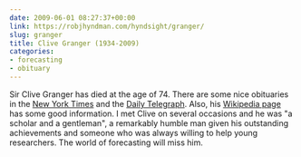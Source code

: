 ```yaml
---
date: 2009-06-01 08:27:37+00:00
link: https://robjhyndman.com/hyndsight/granger/
slug: granger
title: Clive Granger (1934-2009)
categories:
- forecasting
- obituary
---
```


Sir Clive Granger has died at the age of 74. There are some nice obituaries in the [New York Times](http://www.nytimes.com/2009/05/31/business/31granger.html) and the [Daily Telegraph](http://www.telegraph.co.uk/news/obituaries/finance-obituaries/5407598/Professor-Sir-Clive-Granger.html). Also, his [Wikipedia page](http://en.wikipedia.org/wiki/Clive_Granger) has some good information. I met Clive on several occasions and he was "a scholar and a gentleman", a remarkably humble man given his outstanding achievements and someone who was always willing to help young researchers. The world of forecasting will miss him.
